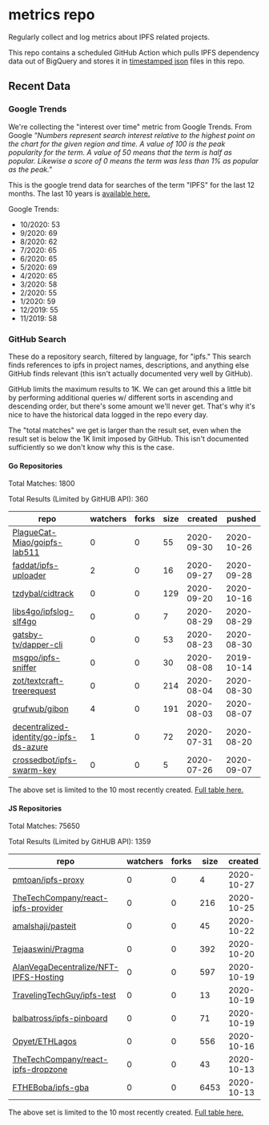 # metrics repo

Regularly collect and log metrics about IPFS related projects.

This repo contains a scheduled GitHub Action which pulls IPFS dependency data out of BigQuery and stores it 
in [timestamped json](./logs) files in this repo.

## Recent Data

### Google Trends

We're collecting the "interest over time" metric from Google Trends. From Google *"Numbers 
represent search interest relative to the highest point on the chart for the given region and 
time. A value of 100 is the peak popularity for the term. A value of 50 means that the term is 
half as popular. Likewise a score of 0 means the term was less than 1% as popular as the peak."*

This is the google trend data for searches of the term "IPFS" for the
last 12 months. The last 10 years is [available here.](./results/google-trends.md)



Google Trends:
*  10/2020: 53
*  9/2020: 69
*  8/2020: 62
*  7/2020: 65
*  6/2020: 65
*  5/2020: 69
*  4/2020: 65
*  3/2020: 58
*  2/2020: 55
*  1/2020: 59
*  12/2019: 55
*  11/2019: 58

### GitHub Search

These do a repository search, filtered by language, for "ipfs." This search
finds references to ipfs in project names, descriptions, and anything else
GitHub finds relevant (this isn't actually documented very well by GitHub).

GitHub limits the maximum results to 1K. We can get around this a little bit
by performing additional queries w/ different sorts in ascending and descending
order, but there's some amount we'll never get. That's why it's nice to have
the historical data logged in the repo every day.

The "total matches" we get is larger than the result set, even when the result
set is below the 1K limit imposed by GitHub. This isn't documented sufficiently
so we don't know why this is the case.

#### Go Repositories

Total Matches: 1800

Total Results (Limited by GitHUB API): 360

| repo | watchers | forks | size | created | pushed |
| ---- | -------- | ----- | ---- | ------- | ------ |
| [PlagueCat-Miao/goipfs-lab511](https://github.com/PlagueCat-Miao/goipfs-lab511)| 0 | 0 | 55| 2020-09-30 | 2020-10-26 |
| [faddat/ipfs-uploader](https://github.com/faddat/ipfs-uploader)| 2 | 0 | 16| 2020-09-27 | 2020-09-28 |
| [tzdybal/cidtrack](https://github.com/tzdybal/cidtrack)| 0 | 0 | 129| 2020-09-20 | 2020-10-16 |
| [libs4go/ipfslog-slf4go](https://github.com/libs4go/ipfslog-slf4go)| 0 | 0 | 7| 2020-08-29 | 2020-08-29 |
| [gatsby-tv/dapper-cli](https://github.com/gatsby-tv/dapper-cli)| 0 | 0 | 53| 2020-08-23 | 2020-08-30 |
| [msgpo/ipfs-sniffer](https://github.com/msgpo/ipfs-sniffer)| 0 | 0 | 30| 2020-08-08 | 2019-10-14 |
| [zot/textcraft-treerequest](https://github.com/zot/textcraft-treerequest)| 0 | 0 | 214| 2020-08-04 | 2020-08-30 |
| [grufwub/gibon](https://github.com/grufwub/gibon)| 4 | 0 | 191| 2020-08-03 | 2020-08-07 |
| [decentralized-identity/go-ipfs-ds-azure](https://github.com/decentralized-identity/go-ipfs-ds-azure)| 1 | 0 | 72| 2020-07-31 | 2020-08-20 |
| [crossedbot/ipfs-swarm-key](https://github.com/crossedbot/ipfs-swarm-key)| 0 | 0 | 5| 2020-07-26 | 2020-09-07 |


The above set is limited to the 10 most recently created. 
[Full table here.](./results/repo_search_go.md)

#### JS Repositories

Total Matches: 75650

Total Results (Limited by GitHUB API): 1359

| repo | watchers | forks | size | created | pushed |
| ---- | -------- | ----- | ---- | ------- | ------ |
| [pmtoan/ipfs-proxy](https://github.com/pmtoan/ipfs-proxy)| 0 | 0 | 4| 2020-10-27 | 2020-10-27 |
| [TheTechCompany/react-ipfs-provider](https://github.com/TheTechCompany/react-ipfs-provider)| 0 | 0 | 216| 2020-10-25 | 2020-10-25 |
| [amalshaji/pasteit](https://github.com/amalshaji/pasteit)| 0 | 0 | 45| 2020-10-22 | 2020-10-22 |
| [Tejaaswini/Pragma](https://github.com/Tejaaswini/Pragma)| 0 | 0 | 392| 2020-10-20 | 2020-10-20 |
| [AlanVegaDecentralize/NFT-IPFS-Hosting](https://github.com/AlanVegaDecentralize/NFT-IPFS-Hosting)| 0 | 0 | 597| 2020-10-19 | 2020-10-23 |
| [TravelingTechGuy/ipfs-test](https://github.com/TravelingTechGuy/ipfs-test)| 0 | 0 | 13| 2020-10-19 | 2020-10-19 |
| [balbatross/ipfs-pinboard](https://github.com/balbatross/ipfs-pinboard)| 0 | 0 | 71| 2020-10-19 | 2020-10-19 |
| [Opyet/ETHLagos](https://github.com/Opyet/ETHLagos)| 0 | 0 | 556| 2020-10-16 | 2020-10-23 |
| [TheTechCompany/react-ipfs-dropzone](https://github.com/TheTechCompany/react-ipfs-dropzone)| 0 | 0 | 43| 2020-10-13 | 2020-10-18 |
| [FTHEBoba/ipfs-gba](https://github.com/FTHEBoba/ipfs-gba)| 0 | 0 | 6453| 2020-10-13 | 2020-10-23 |


The above set is limited to the 10 most recently created. 
[Full table here.](./results/repo_search_js.md)
